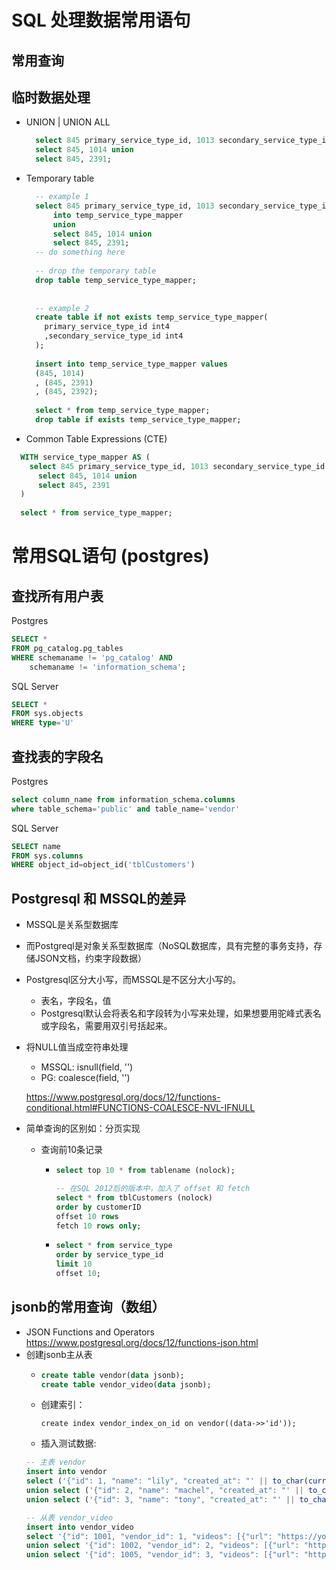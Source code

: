 # SQL 处理数据常用语句

## 常用查询

## 临时数据处理

- UNION | UNION ALL

  ```SQL
    select 845 primary_service_type_id, 1013 secondary_service_type_id union
    select 845, 1014 union
    select 845, 2391;
  ```
  
- Temporary table
  ```SQL
    -- example 1
    select 845 primary_service_type_id, 1013 secondary_service_type_id
        into temp_service_type_mapper
        union
        select 845, 1014 union
        select 845, 2391;
    -- do something here
    
    -- drop the temporary table
    drop table temp_service_type_mapper;
    
    
    -- example 2
    create table if not exists temp_service_type_mapper(
      primary_service_type_id int4
      ,secondary_service_type_id int4
    );
    
    insert into temp_service_type_mapper values
    (845, 1014)
    , (845, 2391)
    , (845, 2392);
    
    select * from temp_service_type_mapper;
    drop table if exists temp_service_type_mapper;
  ```

 - Common Table Expressions (CTE)
  ```SQL
    WITH service_type_mapper AS (
      select 845 primary_service_type_id, 1013 secondary_service_type_id union
        select 845, 1014 union
        select 845, 2391
    )
    
    select * from service_type_mapper;
  ```
  
  
# 常用SQL语句 (postgres)
## 查找所有用户表
Postgres
```SQL
SELECT *
FROM pg_catalog.pg_tables
WHERE schemaname != 'pg_catalog' AND 
    schemaname != 'information_schema';
```

SQL Server
```SQL
SELECT * 
FROM sys.objects
WHERE type='U'
```

## 查找表的字段名

Postgres
```SQL
select column_name from information_schema.columns
where table_schema='public' and table_name='vendor'
```

SQL Server
```SQL
SELECT name 
FROM sys.columns
WHERE object_id=object_id('tblCustomers')
```

## Postgresql 和 MSSQL的差异

- MSSQL是关系型数据库
- 而Postgreql是对象关系型数据库（NoSQL数据库，具有完整的事务支持，存储JSON文档，约束字段数据）
- Postgresql区分大小写，而MSSQL是不区分大小写的。
  - 表名，字段名，值
  - Postgresql默认会将表名和字段转为小写来处理，如果想要用驼峰式表名或字段名，需要用双引号括起来。
  
- 将NULL值当成空符串处理
  - MSSQL: isnull(field, '')
  - PG: coalesce(field, '')
   
  https://www.postgresql.org/docs/12/functions-conditional.html#FUNCTIONS-COALESCE-NVL-IFNULL

- 简单查询的区别如：分页实现
  - 查询前10条记录
    - ```SQL MSSQL 
      select top 10 * from tablename (nolock);

      -- 在SQL 2012后的版本中，加入了 offset 和 fetch
      select * from tblCustomers (nolock)
      order by customerID 
      offset 10 rows
      fetch 10 rows only;

      ```
    - ```SQL Postgresql
      select * from service_type 
      order by service_type_id 
      limit 10
      offset 10;
      ```

## jsonb的常用查询（数组）
- JSON Functions and Operators
  https://www.postgresql.org/docs/12/functions-json.html
- 创建jsonb主从表
  - ```SQL
    create table vendor(data jsonb);
    create table vendor_video(data jsonb);  
    ```
  - 创建索引：
    
    ```
    create index vendor_index_on_id on vendor((data->>'id'));
    ```
    
  - 插入测试数据:
  ```SQL
  -- 主表 vendor
  insert into vendor
  select ('{"id": 1, "name": "lily", "created_at": "' || to_char(current_timestamp, 'YYYY-MM-DD"T"HH24:MI:SS.MS"Z"') || '"}')::jsonb
  union select ('{"id": 2, "name": "machel", "created_at": "' || to_char(current_timestamp, 'YYYY-MM-DD"T"HH24:MI:SS.MS"Z"') || '"}')::jsonb
  union select ('{"id": 3, "name": "tony", "created_at": "' || to_char(current_timestamp, 'YYYY-MM-DD"T"HH24:MI:SS.MS"Z"') || '"}')::jsonb;

  -- 从表 vendor_video
  insert into vendor_video
  select '{"id": 1001, "vendor_id": 1, "videos": [{"url": "https://youtube.com/watch?v=JmBgOJIPBbw","sort":1,"active":false}, {"url": "https://youtube.com/watch?v=JmBgOJIPBbw","sort":2,"active":true}]}'::jsonb
  union select '{"id": 1002, "vendor_id": 2, "videos": [{"url": "https://youtube.com/watch?v=JmBgOJIPBbw&a=2","sort":1,"active":true}, {"url": "https://youtube.com/watch?v=JmBgOJIPBbw&a=2","sort":2,"active":true}]}'::jsonb
  union select '{"id": 1005, "vendor_id": 3, "videos": [{"url": "https://youtube.com/watch?v=JmBgOJIPBbw&b=3","sort":1,"active":true}, {"url": "https://youtube.com/watch?v=JmBgOJIPBbw&b=3","sort":2,"active":true}]}'::jsonb;
  ```
  

